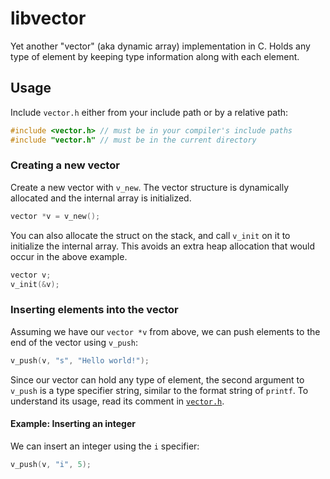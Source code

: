 # libvector

Yet another "vector" (aka dynamic array) implementation in C. Holds any type of element by keeping type information along with each element.

## Usage
Include `vector.h` either from your include path or by a relative path:
```c
#include <vector.h> // must be in your compiler's include paths
#include "vector.h" // must be in the current directory
```

### Creating a new vector
Create a new vector with `v_new`. The vector structure is dynamically allocated and the internal array is initialized.
```c
vector *v = v_new();
```
You can also allocate the struct on the stack, and call `v_init` on it to initialize the internal array. This avoids an extra heap allocation that would occur in the above example.
```c
vector v;
v_init(&v);
```

### Inserting elements into the vector
Assuming we have our `vector *v` from above, we can push elements to the end of the vector using `v_push`:
```c
v_push(v, "s", "Hello world!");
```
Since our vector can hold any type of element, the second argument to `v_push` is a type specifier string, similar to the format string of `printf`. To understand its usage, read its comment in [`vector.h`](https://github.com/trustytrojan/libvector/blob/main/include/vector.h).

#### Example: Inserting an integer
We can insert an integer using the `i` specifier:
```c
v_push(v, "i", 5);
```
